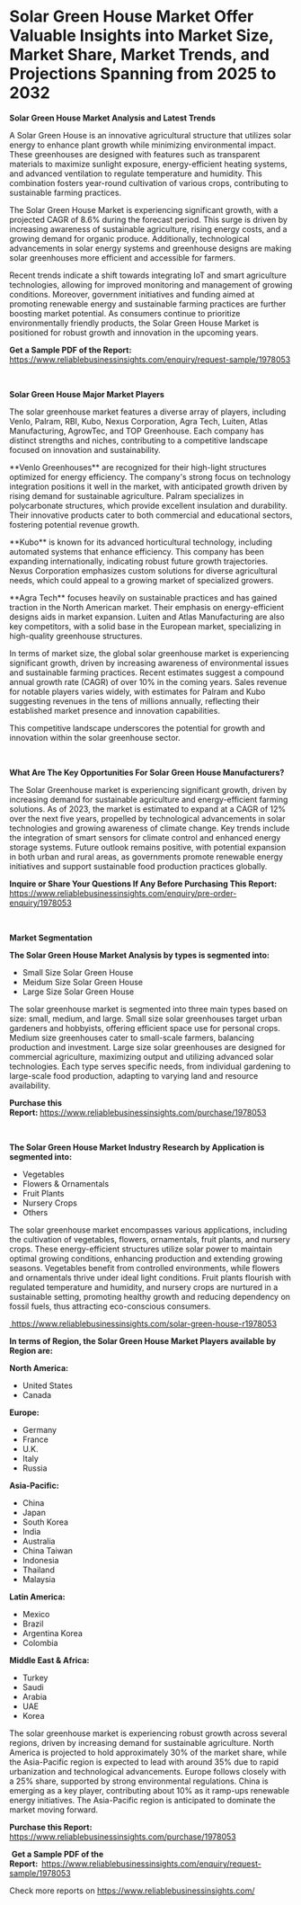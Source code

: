 <p><h1>Solar Green House Market Offer Valuable Insights into Market Size, Market Share, Market Trends, and Projections Spanning from 2025 to 2032</h1></p><p><strong>Solar Green House Market Analysis and Latest Trends</strong></p>
<p><p>A Solar Green House is an innovative agricultural structure that utilizes solar energy to enhance plant growth while minimizing environmental impact. These greenhouses are designed with features such as transparent materials to maximize sunlight exposure, energy-efficient heating systems, and advanced ventilation to regulate temperature and humidity. This combination fosters year-round cultivation of various crops, contributing to sustainable farming practices.</p><p>The Solar Green House Market is experiencing significant growth, with a projected CAGR of 8.6% during the forecast period. This surge is driven by increasing awareness of sustainable agriculture, rising energy costs, and a growing demand for organic produce. Additionally, technological advancements in solar energy systems and greenhouse designs are making solar greenhouses more efficient and accessible for farmers. </p><p>Recent trends indicate a shift towards integrating IoT and smart agriculture technologies, allowing for improved monitoring and management of growing conditions. Moreover, government initiatives and funding aimed at promoting renewable energy and sustainable farming practices are further boosting market potential. As consumers continue to prioritize environmentally friendly products, the Solar Green House Market is positioned for robust growth and innovation in the upcoming years.</p></p>
<p><strong>Get a Sample PDF of the Report:&nbsp;</strong> <a href="https://www.reliablebusinessinsights.com/enquiry/request-sample/1978053?utm_campaign=2286&utm_medium=2&utm_source=Github&utm_content=ia&utm_term=20022025&utm_id=solar-green-house">https://www.reliablebusinessinsights.com/enquiry/request-sample/1978053</a></p>
<p>&nbsp;</p>
<p><strong>Solar Green House Major Market Players</strong></p>
<p><p>The solar greenhouse market features a diverse array of players, including Venlo, Palram, RBI, Kubo, Nexus Corporation, Agra Tech, Luiten, Atlas Manufacturing, AgrowTec, and TOP Greenhouse. Each company has distinct strengths and niches, contributing to a competitive landscape focused on innovation and sustainability.</p><p>**Venlo Greenhouses** are recognized for their high-light structures optimized for energy efficiency. The company's strong focus on technology integration positions it well in the market, with anticipated growth driven by rising demand for sustainable agriculture. Palram specializes in polycarbonate structures, which provide excellent insulation and durability. Their innovative products cater to both commercial and educational sectors, fostering potential revenue growth.</p><p>**Kubo** is known for its advanced horticultural technology, including automated systems that enhance efficiency. This company has been expanding internationally, indicating robust future growth trajectories. Nexus Corporation emphasizes custom solutions for diverse agricultural needs, which could appeal to a growing market of specialized growers.</p><p>**Agra Tech** focuses heavily on sustainable practices and has gained traction in the North American market. Their emphasis on energy-efficient designs aids in market expansion. Luiten and Atlas Manufacturing are also key competitors, with a solid base in the European market, specializing in high-quality greenhouse structures.</p><p>In terms of market size, the global solar greenhouse market is experiencing significant growth, driven by increasing awareness of environmental issues and sustainable farming practices. Recent estimates suggest a compound annual growth rate (CAGR) of over 10% in the coming years. Sales revenue for notable players varies widely, with estimates for Palram and Kubo suggesting revenues in the tens of millions annually, reflecting their established market presence and innovation capabilities.</p><p>This competitive landscape underscores the potential for growth and innovation within the solar greenhouse sector.</p></p>
<p>&nbsp;</p>
<p><strong>What Are The Key Opportunities For Solar Green House Manufacturers?</strong></p>
<p><p>The Solar Greenhouse market is experiencing significant growth, driven by increasing demand for sustainable agriculture and energy-efficient farming solutions. As of 2023, the market is estimated to expand at a CAGR of 12% over the next five years, propelled by technological advancements in solar technologies and growing awareness of climate change. Key trends include the integration of smart sensors for climate control and enhanced energy storage systems. Future outlook remains positive, with potential expansion in both urban and rural areas, as governments promote renewable energy initiatives and support sustainable food production practices globally.</p></p>
<p><strong>Inquire or Share Your Questions If Any Before Purchasing This Report:</strong> <a href="https://www.reliablebusinessinsights.com/enquiry/pre-order-enquiry/1978053?utm_campaign=2286&utm_medium=2&utm_source=Github&utm_content=ia&utm_term=20022025&utm_id=solar-green-house">https://www.reliablebusinessinsights.com/enquiry/pre-order-enquiry/1978053</a></p>
<p>&nbsp;</p>
<p><strong>Market Segmentation</strong></p>
<p><strong>The Solar Green House Market Analysis by types is segmented into:</strong></p>
<p><ul><li>Small Size Solar Green House</li><li>Meidum Size Solar Green House</li><li>Large Size Solar Green House</li></ul></p>
<p><p>The solar greenhouse market is segmented into three main types based on size: small, medium, and large. Small size solar greenhouses target urban gardeners and hobbyists, offering efficient space use for personal crops. Medium size greenhouses cater to small-scale farmers, balancing production and investment. Large size solar greenhouses are designed for commercial agriculture, maximizing output and utilizing advanced solar technologies. Each type serves specific needs, from individual gardening to large-scale food production, adapting to varying land and resource availability.</p></p>
<p><strong>Purchase this Report:&nbsp;</strong><a href="https://www.reliablebusinessinsights.com/purchase/1978053?utm_campaign=2286&utm_medium=2&utm_source=Github&utm_content=ia&utm_term=20022025&utm_id=solar-green-house">https://www.reliablebusinessinsights.com/purchase/1978053</a></p>
<p>&nbsp;</p>
<p><strong>The Solar Green House Market Industry Research by Application is segmented into:</strong></p>
<p><ul><li>Vegetables</li><li>Flowers & Ornamentals</li><li>Fruit Plants</li><li>Nursery Crops</li><li>Others</li></ul></p>
<p><p>The solar greenhouse market encompasses various applications, including the cultivation of vegetables, flowers, ornamentals, fruit plants, and nursery crops. These energy-efficient structures utilize solar power to maintain optimal growing conditions, enhancing production and extending growing seasons. Vegetables benefit from controlled environments, while flowers and ornamentals thrive under ideal light conditions. Fruit plants flourish with regulated temperature and humidity, and nursery crops are nurtured in a sustainable setting, promoting healthy growth and reducing dependency on fossil fuels, thus attracting eco-conscious consumers.</p></p>
<p><a href="https://www.reliablebusinessinsights.com/solar-green-house-r1978053?utm_campaign=2286&utm_medium=2&utm_source=Github&utm_content=ia&utm_term=20022025&utm_id=solar-green-house">&nbsp;https://www.reliablebusinessinsights.com/solar-green-house-r1978053</a></p>
<p><strong>In terms of Region, the Solar Green House Market Players available by Region are:</strong></p>
<p>
    <p> <strong> North America: </strong>
        <ul>
            <li>United States</li>
            <li>Canada</li>
        </ul>
        </p> 
    <p> <strong> Europe: </strong>
        <ul>
            <li>Germany</li>
            <li>France</li>
            <li>U.K.</li>
            <li>Italy</li>
            <li>Russia</li>
        </ul>
        </p> 
    <p> <strong> Asia-Pacific: </strong>
        <ul>
            <li>China</li>
            <li>Japan</li>
            <li>South Korea</li>
            <li>India</li>
            <li>Australia</li>
            <li>China Taiwan</li>
            <li>Indonesia</li>
            <li>Thailand</li>
            <li>Malaysia</li>
        </ul>
        </p> 
    <p> <strong> Latin America: </strong>
        <ul>
            <li>Mexico</li>
            <li>Brazil</li>
            <li>Argentina Korea</li>
            <li>Colombia</li>
        </ul>
        </p> 
    <p> <strong> Middle East & Africa: </strong>
        <ul>
            <li>Turkey</li>
            <li>Saudi</li>
            <li>Arabia</li>
            <li>UAE</li>
            <li>Korea</li>
        </ul>
    </p>
    </p>
<p><p>The solar greenhouse market is experiencing robust growth across several regions, driven by increasing demand for sustainable agriculture. North America is projected to hold approximately 30% of the market share, while the Asia-Pacific region is expected to lead with around 35% due to rapid urbanization and technological advancements. Europe follows closely with a 25% share, supported by strong environmental regulations. China is emerging as a key player, contributing about 10% as it ramp-ups renewable energy initiatives. The Asia-Pacific region is anticipated to dominate the market moving forward.</p></p>
<p><strong>Purchase this Report: </strong><a href="https://www.reliablebusinessinsights.com/purchase/1978053?utm_campaign=2286&utm_medium=2&utm_source=Github&utm_content=ia&utm_term=20022025&utm_id=solar-green-house">https://www.reliablebusinessinsights.com/purchase/1978053</a></p>
<p>&nbsp;<strong>Get a Sample PDF of the Report:&nbsp;&nbsp;</strong><a href="https://www.reliablebusinessinsights.com/enquiry/request-sample/1978053?utm_campaign=2286&utm_medium=2&utm_source=Github&utm_content=ia&utm_term=20022025&utm_id=solar-green-house">https://www.reliablebusinessinsights.com/enquiry/request-sample/1978053</a></p>
<p><strong></strong></p>
<p>Check more reports on <a href="https://www.reliablebusinessinsights.com/?utm_campaign=2286&utm_medium=2&utm_source=Github&utm_content=ia&utm_term=20022025&utm_id=solar-green-house">https://www.reliablebusinessinsights.com/</a></p>